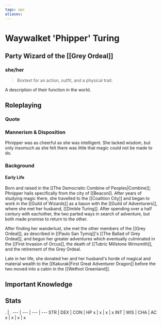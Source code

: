 ```yaml
---
tags: npc
aliases:
---
```

# Waywalket 'Phipper' Turing
## Party Wizard of the [[Grey Ordeal]]
### she/her

> Boxtext for an action, outfit, and a physical trait.

A description of their function in the world.

## Roleplaying
### Quote

### Mannerism & Disposition
Phnipper was as cheerful as she was intelligent. She lacked wisdom, but only insomuch as she felt there was little that magic could not be made to do.
### Background
#### Early Life
Born and raised in the [[The Democratic Combine of Peoples|Combine]]; Phnipper hails specifically from the city of [[Beacon]]. After years of studying magic there, she travelled to the [[Coalition City]] and began to work in the [[Guild of Wizards]] as a liason with the [[Guild of Adventurers]], where she met her husband, [[Dimble Turing]]. After spending over a half century with eachother, the two parted ways in search of adventure, but both made promise to return to the other.

After finding her wanderlust, she met the other members of the [[Grey Ordeal]], as described in [[Paulo San Tymiq]]'s [[The Ballad of Grey Ordeal]], and begun her greater adventures which eventually culminated in the [[First Invasion of Orcus]], the death of [[Tubric Millstone Wrinsmith]], and the retirement of the Grey Ordeal.

Late in her life, she donated her and her husband's horde of magical and material wealth to the [[Kakurak|First Great Adventurer Dragon]] before the two moved into a cabin in the [[Wetfoot Greenland]].
## Important Knowledge


## Stats
. | . 
--- | --- | --- | ---
STR | DEX | CON | HP
x | x | x | x
INT | WIS | CHA | AC
x | x | x | x